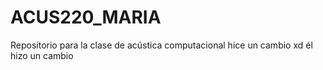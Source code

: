 # ACUS220_MARIA
Repositorio para la clase de acústica computacional
hice un cambio xd
él hizo un cambio
